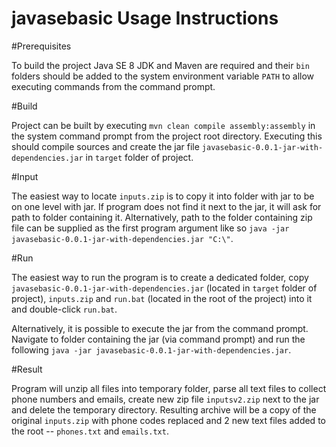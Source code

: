 javasebasic Usage Instructions
===========

#Prerequisites

To build the project Java SE 8 JDK and Maven are required and their `bin` folders should be added to the system environment variable `PATH` to allow executing commands from the command prompt.

#Build

Project can be built by executing `mvn clean compile assembly:assembly` in the system command prompt from the project root directory. Executing this should compile sources and create the jar file `javasebasic-0.0.1-jar-with-dependencies.jar` in `target` folder of project.

#Input

The easiest way to locate `inputs.zip` is to copy it into folder with jar to be on one level with jar. If program does not find it next to the jar, it will ask for path to folder containing it. Alternatively, path to the folder containing zip file can be supplied as the first program argument like so `java -jar javasebasic-0.0.1-jar-with-dependencies.jar "C:\"`.

#Run

The easiest way to run the program is to create a dedicated folder, copy `javasebasic-0.0.1-jar-with-dependencies.jar` (located in `target` folder of project), `inputs.zip` and `run.bat` (located in the root of the project) into it and double-click `run.bat`.

Alternatively, it is possible to execute the jar from the command prompt. Navigate to folder containing the jar (via command prompt) and run the following `java -jar javasebasic-0.0.1-jar-with-dependencies.jar`.

#Result

Program will unzip all files into temporary folder, parse all text files to collect phone numbers and emails, create new zip file `inputsv2.zip` next to the jar and delete the temporary directory. Resulting archive will be a copy of the original `inputs.zip` with phone codes replaced and 2 new text files added to the root -- `phones.txt` and `emails.txt`.
